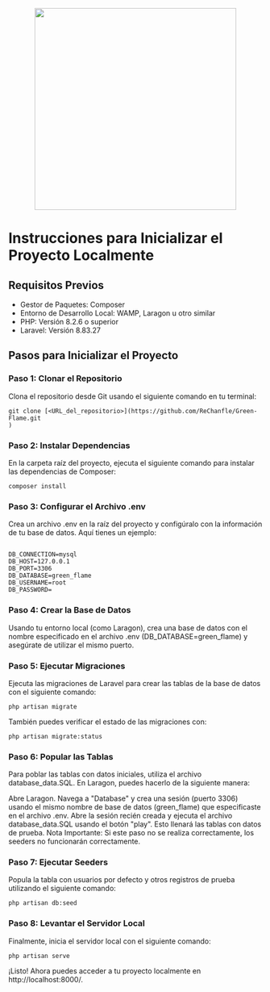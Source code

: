 <p align="center"><a href="https://laravel.com" target="_blank"><img src="https://raw.githubusercontent.com/laravel/art/master/logo-lockup/5%20SVG/2%20CMYK/1%20Full%20Color/laravel-logolockup-cmyk-red.svg" width="400"></a></p>







   # Instrucciones para Inicializar el Proyecto Localmente

## Requisitos Previos

- Gestor de Paquetes: Composer
- Entorno de Desarrollo Local: WAMP, Laragon u otro similar
- PHP: Versión 8.2.6 o superior
- Laravel: Versión 8.83.27

## Pasos para Inicializar el Proyecto

### Paso 1: Clonar el Repositorio

Clona el repositorio desde Git usando el siguiente comando en tu terminal:

```
git clone [<URL_del_repositorio>](https://github.com/ReChanfle/Green-Flame.git
)
```

### Paso 2: Instalar Dependencias

En la carpeta raíz del proyecto, ejecuta el siguiente comando para instalar las dependencias de Composer:





```
composer install
```






### Paso 3: Configurar el Archivo .env

Crea un archivo .env en la raíz del proyecto y configúralo con la información de tu base de datos. Aquí tienes un ejemplo:

```

DB_CONNECTION=mysql
DB_HOST=127.0.0.1
DB_PORT=3306
DB_DATABASE=green_flame
DB_USERNAME=root
DB_PASSWORD=
```
### Paso 4: Crear la Base de Datos
Usando tu entorno local (como Laragon), crea una base de datos con el nombre especificado en el archivo .env (DB_DATABASE=green_flame) y asegúrate de utilizar el mismo puerto.

### Paso 5: Ejecutar Migraciones
Ejecuta las migraciones de Laravel para crear las tablas de la base de datos con el siguiente comando:

```
php artisan migrate
```
También puedes verificar el estado de las migraciones con:

```
php artisan migrate:status
```
### Paso 6: Popular las Tablas
Para poblar las tablas con datos iniciales, utiliza el archivo database_data.SQL. En Laragon, puedes hacerlo de la siguiente manera:

Abre Laragon.
Navega a "Database" y crea una sesión (puerto 3306) usando el mismo nombre de base de datos (green_flame) que especificaste en el archivo .env.
Abre la sesión recién creada y ejecuta el archivo database_data.SQL usando el botón "play". Esto llenará las tablas con datos de prueba.
Nota Importante: Si este paso no se realiza correctamente, los seeders no funcionarán correctamente.

### Paso 7: Ejecutar Seeders
Popula la tabla con usuarios por defecto y otros registros de prueba utilizando el siguiente comando:

```
php artisan db:seed
```
### Paso 8: Levantar el Servidor Local
Finalmente, inicia el servidor local con el siguiente comando:

```
php artisan serve
```
¡Listo! Ahora puedes acceder a tu proyecto localmente en http://localhost:8000/.



   
